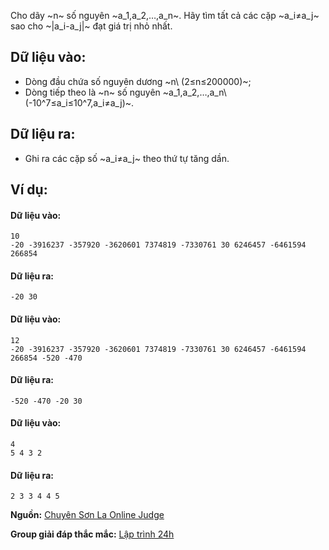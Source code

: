 Cho dãy ~n~ số nguyên ~a_1,a_2,…,a_n~. Hãy tìm tất cả các cặp ~a_i≠a_j~ sao cho ~|a_i-a_j|~ đạt giá trị nhỏ nhất.
## Dữ liệu vào:
- Dòng đầu chứa số nguyên dương ~n\ (2≤n≤200000)~;
- Dòng tiếp theo là ~n~ số nguyên ~a_1,a_2,…,a_n\ (-10^7≤a_i≤10^7,a_i≠a_j)~.

## Dữ liệu ra:
- Ghi ra các cặp số ~a_i≠a_j~ theo thứ tự tăng dần.

## Ví dụ:
#### Dữ liệu vào:
```
10
-20 -3916237 -357920 -3620601 7374819 -7330761 30 6246457 -6461594 266854
```

#### Dữ liệu ra:
```
-20 30
```

#### Dữ liệu vào:
```
12
-20 -3916237 -357920 -3620601 7374819 -7330761 30 6246457 -6461594 266854 -520 -470
```

#### Dữ liệu ra:
```
-520 -470 -20 30
```

#### Dữ liệu vào:
```
4
5 4 3 2
```

#### Dữ liệu ra:
```
2 3 3 4 4 5
```
**Nguồn:** [Chuyên Sơn La Online Judge](http://csloj.ddns.net/)

**Group giải đáp thắc mắc:** [Lập trình 24h](https://www.facebook.com/groups/1386904321519984)